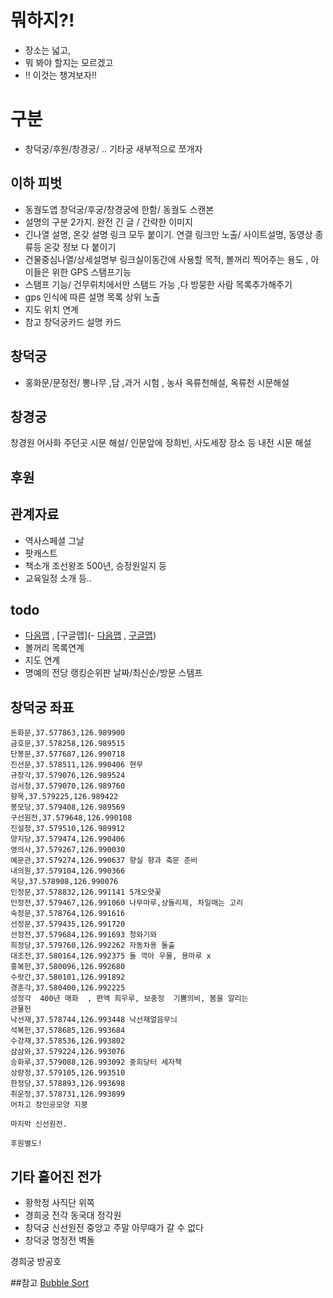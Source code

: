 
# 뭐하지?!
- 장소는 넓고,
- 뭐 봐야 할지는 모르겠고
- !! 이것는 챙겨보자!!

# 구분
- 창덕궁/후원/창경궁/ .. 기타궁 새부적으로 쪼개자

## 이하 피벗
- 동궐도앱 창덕궁/후궁/창경궁에 한함/ 동궐도 스캔본
- 설명의 구분 2가지. 완전 긴 글 / 간략한 이미지
- 긴나열 설명, 온갖 설명 링크 모두 붙이기. 연결 링크만 노출/ 사이트설명, 동영상 종류등 온갖 정보 다 붙이기
- 건물중심나열/상세설명부 링크실이동간에 사용할 목적, 볼꺼리 찍어주는 용도 , 아이들은 위한 GPS 스탬프기능
- 스탬프 기능/ 건무뤼치에서만  스탬드 가능 ,다 방뭉한 사람 목록추가해주기
- gps 인식에 따른 설명 목록 상위 노출 
- 지도 위치 연계
- 참고 창덕궁카드 설명 카드

## 창덕궁
- 홍화문/문정전/
뽕나무 ,담 ,과거 시험 , 농사 옥류천해설, 옥류천 시문해설

## 창경궁
창경원 어사화 주던곳 시문 해설/
인문앞에 장희빈, 사도세장 장소 등
내전 시문 해설

## 후원

## 관계자료
- 역사스페셜 그날
- 팟캐스트 
- 책소개 조선왕조 500년, 승정원일지 등
- 교육일정 소개 등..

## todo
- [다음맵](http://map.daum.net/)  , [구글맵](- [다음맵](http://map.daum.net/)  , [구글맵]())
- 볼꺼리 목록연계
- 지도 연계
- 명예의 전당 랭킹순위판 날짜/최신순/방문 스템프

## 창덕궁 좌표
```
돈화문,37.577863,126.989900
금호문,37.578258,126.989515
단봉문,37.577687,126.990718
진선문,37.578511,126.990406 현무
규장각,37.579076,126.989524
검서청,37.579070,126.989760
향목,37.579225,126.989422
봉모당,37.579408,126.989569
구선원전,37.579648,126.990108
진설청,37.579510,126.989912
양지당,37.579474,126.990406
영의사,37.579267,126.990030
예문관,37.579274,126.990637 향실 향과 축문 준비
내의원,37.579104,126.990366
옥당,37.578908,126.990076
인정문,37.578832,126.991141 5개오얏꽃
인정전,37.579467,126.991060 나무마루,샹들리제, 차일매는 고리
숙정문,37.578764,126.991616
선정문,37.579435,126.991720
선정전,37.579684,126.991693 청와기와
희정당,37.579760,126.992262 자동차용 돌출
대조전,37.580164,126.992375 돌 깍아 우물, 용마루 x
흥복헌,37.580096,126.992680
수랏간,37.580101,126.991892
경훈각,37.580400,126.992225
성정각  400년 매화  , 편액 희우루, 보충정  기쁨의비, 봄을 알리는
관물헌
낙선재,37.578744,126.993448 낙선재얼음무늬
석복헌,37.578685,126.993684
수강재,37.578536,126.993802
삼삼와,37.579224,126.993076
승화루,37.579088,126.993092 중희당터 세자책
상량정,37.579105,126.993510
한정당,37.578893,126.993698
취운정,37.578731,126.993899
어차고 장인공모양 지붕

마지막 신선원전.

후원별도!

```

## 기타 흩어진 전가
- 황학정 사직단 위쪽
- 경희궁 전각 동국대 정각원
- 창덕궁 신선원전 중앙고 주말 아무때가 갈 수 없다
- 창덕궁 명정전 벽돌

경희궁 방공호


##참고
[Bubble Sort](https://sites.google.com/a/blocks123.net/blocks123/z-old-stuff/sorting-1)
